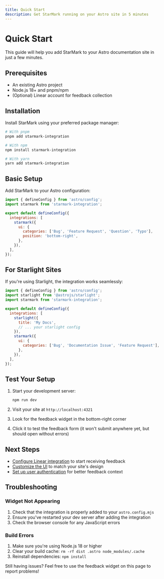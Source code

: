 ```yaml
---
title: Quick Start
description: Get StarMark running on your Astro site in 5 minutes
---
```


# Quick Start

This guide will help you add StarMark to your Astro documentation site in just a few minutes.

## Prerequisites

- An existing Astro project
- Node.js 18+ and pnpm/npm
- (Optional) Linear account for feedback collection

## Installation

Install StarMark using your preferred package manager:

```bash
# With pnpm
pnpm add starmark-integration

# With npm
npm install starmark-integration

# With yarn
yarn add starmark-integration
```

## Basic Setup

Add StarMark to your Astro configuration:

```js title="astro.config.mjs"
import { defineConfig } from 'astro/config';
import starmark from 'starmark-integration';

export default defineConfig({
  integrations: [
    starmark({
      ui: {
        categories: ['Bug', 'Feature Request', 'Question', 'Typo'],
        position: 'bottom-right',
      },
    }),
  ],
});
```

## For Starlight Sites

If you're using Starlight, the integration works seamlessly:

```js title="astro.config.mjs"
import { defineConfig } from 'astro/config';
import starlight from '@astrojs/starlight';
import starmark from 'starmark-integration';

export default defineConfig({
  integrations: [
    starlight({
      title: 'My Docs',
      // ... your starlight config
    }),
    starmark({
      ui: {
        categories: ['Bug', 'Documentation Issue', 'Feature Request'],
      },
    }),
  ],
});
```

## Test Your Setup

1. Start your development server:
   ```bash
   npm run dev
   ```

2. Visit your site at `http://localhost:4321`

3. Look for the feedback widget in the bottom-right corner

4. Click it to test the feedback form (it won't submit anywhere yet, but should open without errors)

## Next Steps

- [Configure Linear integration](/configuration/linear/) to start receiving feedback
- [Customize the UI](/configuration/basic-setup/) to match your site's design
- [Set up user authentication](/configuration/auth0/) for better feedback context

## Troubleshooting

### Widget Not Appearing

1. Check that the integration is properly added to your `astro.config.mjs`
2. Ensure you've restarted your dev server after adding the integration
3. Check the browser console for any JavaScript errors

### Build Errors

1. Make sure you're using Node.js 18 or higher
2. Clear your build cache: `rm -rf dist .astro node_modules/.cache`
3. Reinstall dependencies: `npm install`

Still having issues? Feel free to use the feedback widget on this page to report problems! 